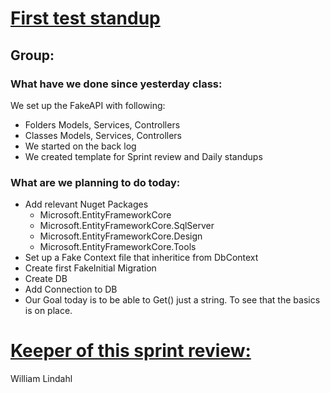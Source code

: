# **<u>First test standup</u>**



## Group:

### What have we done since yesterday class:

We set up the FakeAPI with following:

- Folders Models, Services, Controllers
- Classes Models, Services, Controllers
- We started on the back log
- We created template for Sprint review and Daily standups



### What are we planning to do today:

- Add relevant Nuget Packages
  - Microsoft.EntityFrameworkCore
  - Microsoft.EntityFrameworkCore.SqlServer
  - Microsoft.EntityFrameworkCore.Design
  - Microsoft.EntityFrameworkCore.Tools
- Set up a Fake Context file that inheritice from DbContext
- Create first FakeInitial Migration
- Create DB
- Add Connection to DB
- Our Goal today is to be able to Get() just a string. To see that the basics is on place.



# **<u>Keeper of this sprint review:</u>**

William Lindahl